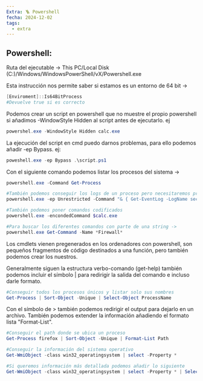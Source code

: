 ```yaml
---
Extra: 🪜 Powershell
fecha: 2024-12-02
tags:
  - extra
---
```


## Powershell:


Ruta del ejecutable -> This PC/Local Disk (C:)/Windows/WindowsPowerShell/vX/Powershell.exe

Esta instrucción nos permite saber si estamos es un entorno de 64 bit ->

```Powershell
[Enviroment]::Is64BitProcess
#Devuelve true si es correcto
```

Podemos crear un script en powershell que no muestre el propio powershell si añadimos -WindowStyle Hidden al script antes de ejecutarlo. ej

```powershell
powershel.exe -WindowStyle Hidden calc.exe
```

La ejecución del script en cmd puedo darnos problemas, para ello podemos añadir -ep Bypass. ej:

```Powershell
poweshell.exe -ep Bypass .\script.ps1
```

Con el siguiente comando podemos listar los procesos del sistema ->

```powershell
powershell.exe -Command Get-Process

#También podemos conseguir los logs de un proceso pero necesitaremos privilegios elevados...
powershell.exe -ep Unrestricted -Command "& { Get-EventLog -LogName security }"

#También podemos poner comandos codificados
powershell.exe -encondedCommand $calc.exe

#Para buscar los diferentes comandos con parte de una string ->
powershell.exe Get-Command -Name *Firewall*
```

Los cmdlets vienen pregenerados en los ordenadores con powershell, son pequeños fragmentos de código destinados a una función, pero también podemos crear los nuestros.

Generalmente siguen la estructura verbo-comando (get-help) también podemos incluir el símbolo | para redirigir la salida del comando e incluso darle formato.

```powershell
#Conseguir todos los procesos únicos y listar solo sus nombres
Get-Process | Sort-Object -Unique | Select-Object ProcessName
```

Con el símbolo de > también podemos redirigir el output para dejarlo en un archivo. También podemos extender la información añadiendo el formato lista "Format-List".

```powershell
#Conseguir el path donde se ubica un proceso
Get-Process firefox | Sort-Object -Unique | Format-List Path
```

```powershell
#Conseguir la información del sistema operativo
Get-WmiObject -class win32_operatingsystem | select -Property *

#Si queremos información más detallada podemos añadir lo siguiente
Get-WmiObject -class win32_operatingsystem | select -Property * | Select-Object version
```

